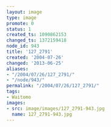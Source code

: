 ```yaml
---
layout: image
type: image
promote: 0
status: 1
created_ts: 1090862153
changed_ts: 1372159418
node_id: 943
title: '127_2791'
created: '2004-07-26'
changed: '2013-06-25'
aliases:
- "/2004/07/26/127_2791/"
- "/node/943/"
permalink: "/2004/07/26/127_2791/"
tags:
- Waitomo
images:
- src: image/images/127_2791-943.jpg
  name: 127_2791-943.jpg
---
```


